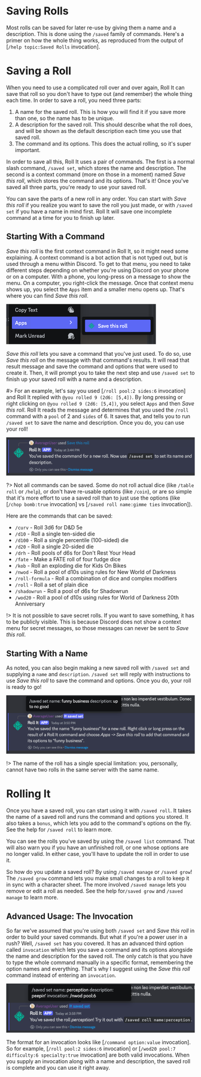 # Saving Rolls

Most rolls can be saved for later re-use by giving them a name and a description. This is done using the `/saved` family of commands. Here's a primer on how the whole thing works, as reproduced from the output of [`/help topic:Saved Rolls` invocation].

# Saving a Roll

When you need to use a complicated roll over and over again, Roll It can save that roll so you don't have to type out (and remember) the whole thing each time. In order to save a roll, you need three parts:

1. A name for the saved roll. This is how you will find it if you save more than one, so the name has to be unique.
2. A description for the saved roll. This should describe what the roll does, and will be shown as the default description each time you use that saved roll.
3. The command and its options. This does the actual rolling, so it's super important.

In order to save all this, Roll It uses a pair of commands. The first is a normal slash command, `/saved set`, which stores the name and description. The second is a context command (more on those in a moment) named _Save this roll_, which stores the command and its options. That's it! Once you've saved all three parts, you're ready to use your saved roll.

You can save the parts of a new roll in any order. You can start with _Save this roll_ if you realize you want to save the roll you just made, or with `/saved set` if you have a name in mind first. Roll It will save one incomplete command at a time for you to finish up later.

## Starting With a Command

_Save this roll_ is the first context command in Roll It, so it might need some explaining. A context command is a bot action that is not typed out, but is used through a menu within Discord. To get to that menu, you need to take different steps depending on whether you're using Discord on your phone or on a computer. With a phone, you long-press on a message to show the menu. On a computer, you right-click the message. Once that context menu shows up, you select the `Apps` item and a smaller menu opens up. That's where you can find _Save this roll_.

![Discord message context menu showing the Apps submenu highlighted, and the Save this roll option highlighted](../_images/examples/save-this-roll.png)

_Save this roll_ lets you save a command that you've just used. To do so, use _Save this roll_ on the message with that command's results. It will read that result message and save the command and options that were used to create it. Then, it will prompt you to take the next step and use `/saved set` to finish up your saved roll with a name and a description.

#> For an example, let's say you used [`/roll pool:2 sides:6` invocation] and Roll It replied with `@you rolled 9 (2d6: [5,4])`. By long pressing or right clicking on `@you rolled 9 (2d6: [5,4])`, you select `Apps` and then _Save this roll_. Roll It reads the message and determines that you used the `/roll` command with a `pool` of 2 and `sides` of 6. It saves that, and tells you to run `/saved set` to save the name and description. Once you do, you can use your roll!

![Discord message from Roll It explaining that a roll has been saved and instructing the user to use the /saved set command to save its name and description](../_images/examples/save-this-roll-result.png)

?> Not all commands can be saved. Some do not roll actual dice (like `/table roll` or `/help`), or don't have re-usable options (like `/coin`), or are so simple that it's more effort to use a saved roll than to just use the options (like [`/chop bomb:true` invocation] vs [`/saved roll name:gimme ties` invocation]).

Here are the commands that can be saved:
* `/curv` - Roll 3d6 for D&D 5e
* `/d10` - Roll a single ten-sided die
* `/d100` - Roll a single percentile (100-sided) die
* `/d20` - Roll a single 20-sided die
* `/drh` - Roll pools of d6s for Don't Rest Your Head
* `/fate` - Make a FATE roll of four fudge dice
* `/kob` - Roll an exploding die for Kids On Bikes
* `/nwod` - Roll a pool of d10s using rules for New World of Darkness
* `/roll-formula` - Roll a combination of dice and complex modifiers
* `/roll` - Roll a set of plain dice
* `/shadowrun` - Roll a pool of d6s for Shadowrun
* `/wod20` - Roll a pool of d10s using rules for World of Darkness 20th Anniversary

!> It is not possible to save secret rolls. If you want to save something, it has to be publicly visible. This is because Discord does not show a context menu for secret messages, so those messages can never be sent to *Save this roll*.

## Starting With a Name

As noted, you can also begin making a new saved roll with `/saved set` and supplying a `name` and `description`. `/saved set` will reply with instructions to use _Save this roll_ to save the command and options. Once you do, your roll is ready to go!

![Discord message from Roll It explaining that the name and description for a new Saved Roll have been stored, and instructing the user to use the Save this roll command to save its command and options](../_images/examples/saved-set.png)

!> The name of the roll has a single special limitation: you, personally, cannot have two rolls in the same server with the same name.

# Rolling It

Once you have a saved roll, you can start using it with `/saved roll`. It takes the name of a saved roll and runs the command and options you stored. It also takes a `bonus`, which lets you add to the command's options on the fly. See the help for `/saved roll` to learn more.

You can see the rolls you've saved by using the `/saved list` command. That will also warn you if you have an unfinished roll, or one whose options are no longer valid. In either case, you'll have to update the roll in order to use it.

So how do you update a saved roll? By using `/saved manage` or `/saved grow`! The `/saved grow` command lets you make small changes to a roll to keep it in sync with a character sheet. The more involved `/saved manage` lets you remove or edit a roll as needed. See the help for`/saved grow` and `/saved manage` to learn more.

## Advanced Usage: The Invocation

So far we've assumed that you're using both `/saved set` and _Save this roll_ in order to build your saved commands. But what if you're a power user in a rush? Well, `/saved set` has you covered. It has an advanced third option called `invocation` which lets you save a command and its options alongside the name and description for the saved roll. The only catch is that you have to type the whole command manually in a specific format, remembering the option names and everything. That's why I suggest using the _Save this roll_ command instead of entering an `invocation`.

![Discord message from Roll It explaining that a new saved roll was successfully created](../_images/examples/saved-set-invocation.png)

The format for an invocation looks like [`/command option:value` invocation]. So for example, [`/roll pool:2 sides:6` invocation] or [`/wod20 pool:7 difficulty:6 specialty:true` invocation] are both valid invocations. When you supply an invocation along with a name and description, the saved roll is complete and you can use it right away.
